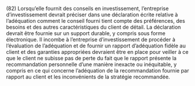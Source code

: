 (82) Lorsqu’elle fournit des conseils en investissement, l’entreprise d’investissement devrait préciser dans une déclaration écrite relative à l’adéquation comment le conseil fourni tient compte des préférences, des besoins et des autres caractéristiques du client de détail. La déclaration devrait être fournie sur un support durable, y compris sous forme électronique. Il incombe à l’entreprise d’investissement de procéder à l’évaluation de l’adéquation et de fournir un rapport d’adéquation fidèle au client et des garanties appropriées devraient être en place pour veiller à ce que le client ne subisse pas de perte du fait que le rapport présente la recommandation personnelle d’une manière inexacte ou inéquitable, y compris en ce qui concerne l’adéquation de la recommandation fournie par rapport au client et les inconvénients de la stratégie recommandée.